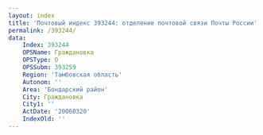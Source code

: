 ```yaml
---
layout: index
title: 'Почтовый индекс 393244: отделение почтовой связи Почты России'
permalink: /393244/
data:
    Index: 393244
    OPSName: Граждановка
    OPSType: О
    OPSSubm: 393259
    Region: 'Тамбовская область'
    Autonom: ''
    Area: 'Бондарский район'
    City: Граждановка
    City1: ''
    ActDate: '20060320'
    IndexOld: ''
---
```

